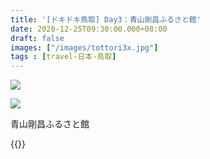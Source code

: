 ```yaml
---
title: '[ドキドキ鳥取] Day3：青山剛昌ふるさと館'
date: 2020-12-25T09:30:00.000+08:00
draft: false
images: ["/images/tottori3x.jpg"]
tags : [travel-日本-鳥取]
---
```




![](/images/tottori3x.jpg)

![](/images/tottori3x0.jpg)

青山剛昌ふるさと館  
   
   
{{<tottori>}}  
